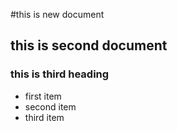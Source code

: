 #this is new document
## this is second document
### this is third heading

* first item
* second item
* third item
